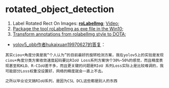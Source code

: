 # rotated_object_detection



1. Label Rotated Rect On Images: [**roLabelImg**](https://github.com/cgvict/roLabelImg); [Video](https://www.bilibili.com/video/av628207628/?vd_source=95214b5fabd854c278a19fd16812861c);
2. [Package the tool roLabelImg as exe file in the Win10](https://zhuanlan.zhihu.com/p/566654678);
3. [Transform annotations from rolabelImg style to DOTA](https://github.com/Luo-Z13/Annotations_Tool);







+ [yolov5_obb作者hukaixuan19970627的答复](https://github.com/hukaixuan19970627/yolov5_obb/issues/427#issuecomment-1210125531)：

```
其实ciou+角度分类是我“个人认为”的目前最好的旋转检测方案，我在yolov5上的实验是发现ciou+角度分类方案收敛速度起码要比RIoU Loss系列方案快个30%~50%的感觉，而且精度表现甚至和KLD、R-CIoU差不多，而且更关键的问题是RIoU 系列Loss实际上是比较难调的，我可能部分Loss权重没设置好，网络的精度就会一直上不去。

之所以毕业论文搞RIoU系列，是因为CSL DCL这些都是别人的东西
```

